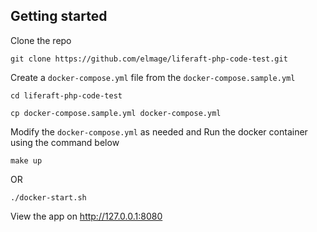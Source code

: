 ## Getting started

Clone the repo
```
git clone https://github.com/elmage/liferaft-php-code-test.git
```

Create a `docker-compose.yml` file from the `docker-compose.sample.yml`
```
cd liferaft-php-code-test

cp docker-compose.sample.yml docker-compose.yml
```

Modify the `docker-compose.yml` as needed and Run the docker container using the command below
```
make up
```
OR
```
./docker-start.sh
```

View the app on http://127.0.0.1:8080
